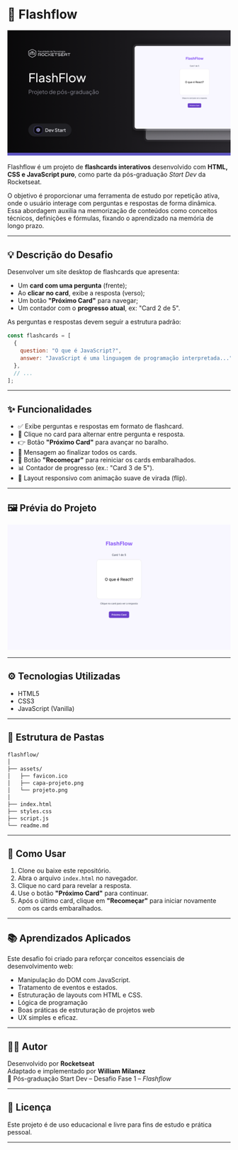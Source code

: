 # 📘 Flashflow

![Capa do Projeto](./assets/capa-projeto.png)

Flashflow é um projeto de **flashcards interativos** desenvolvido com **HTML, CSS e JavaScript puro**, como parte da pós-graduação _Start Dev_ da Rocketseat.

O objetivo é proporcionar uma ferramenta de estudo por repetição ativa, onde o usuário interage com perguntas e respostas de forma dinâmica. Essa abordagem auxilia na memorização de conteúdos como conceitos técnicos, definições e fórmulas, fixando o aprendizado na memória de longo prazo.

---

## 💡 Descrição do Desafio

Desenvolver um site desktop de flashcards que apresenta:

- Um **card com uma pergunta** (frente);
- Ao **clicar no card**, exibe a resposta (verso);
- Um botão **"Próximo Card"** para navegar;
- Um contador com o **progresso atual**, ex: "Card 2 de 5".

As perguntas e respostas devem seguir a estrutura padrão:

```javascript
const flashcards = [
  {
    question: "O que é JavaScript?",
    answer: "JavaScript é uma linguagem de programação interpretada...",
  },
  // ...
];
```

---

## ✨ Funcionalidades

- ✅ Exibe perguntas e respostas em formato de flashcard.
- 🔄 Clique no card para alternar entre pergunta e resposta.
- 👉 Botão **"Próximo Card"** para avançar no baralho.
- 📢 Mensagem ao finalizar todos os cards.
- 🔁 Botão **"Recomeçar"** para reiniciar os cards embaralhados.
- 📊 Contador de progresso (ex.: "Card 3 de 5").
- 🎯 Layout responsivo com animação suave de virada (flip).

---

## 🖼️ Prévia do Projeto

![Imagem do Projeto](./assets/projeto.png)

---

## ⚙️ Tecnologias Utilizadas

- HTML5
- CSS3
- JavaScript (Vanilla)

---

## 📁 Estrutura de Pastas

```
flashflow/
│
├── assets/
│   ├── favicon.ico
│   ├── capa-projeto.png
│   └── projeto.png
│
├── index.html
├── styles.css
├── script.js
└── readme.md
```

---

## 🧠 Como Usar

1. Clone ou baixe este repositório.
2. Abra o arquivo `index.html` no navegador.
3. Clique no card para revelar a resposta.
4. Use o botão **"Próximo Card"** para continuar.
5. Após o último card, clique em **"Recomeçar"** para iniciar novamente com os cards embaralhados.

---

## 📚 Aprendizados Aplicados

Este desafio foi criado para reforçar conceitos essenciais de desenvolvimento web:

- Manipulação do DOM com JavaScript.
- Tratamento de eventos e estados.
- Estruturação de layouts com HTML e CSS.
- Lógica de programação
- Boas práticas de estruturação de projetos web
- UX simples e eficaz.

---

## 👨‍💻 Autor

Desenvolvido por **Rocketseat**  
Adaptado e implementado por **William Milanez**  
📍 Pós-graduação Start Dev – Desafio Fase 1 – _Flashflow_

---

## 📄 Licença

Este projeto é de uso educacional e livre para fins de estudo e prática pessoal.

---
